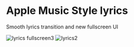 # Apple Music Style lyrics
Smooth lyrics transition and new fullscreen UI



![lyrics fullscreen3](https://user-images.githubusercontent.com/101460787/184546026-9dd34b3f-f2ca-4a78-bc3e-c337264dfc97.jpg)
![lyrics2](https://user-images.githubusercontent.com/101460787/182229587-a6c0b160-249c-4df7-8f39-9e34c1840032.jpg)
